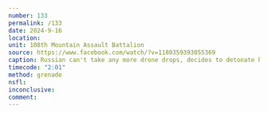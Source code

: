 ```yaml
---
number: 133
permalink: /133
date: 2024-9-16
location: 
unit: 108th Mountain Assault Battalion
source: https://www.facebook.com/watch/?v=1180359393055369
caption: Russian can't take any more drone drops, decides to detonate his own grenade near his chest
timecode: "2:01"
method: grenade
nsfl: 
inconclusive: 
comment: 
---
```

<script async src="https://telegram.org/js/telegram-widget.js?22" data-telegram-post="ukr_pics/23619" data-width="100%" data-userpic="false"></script>